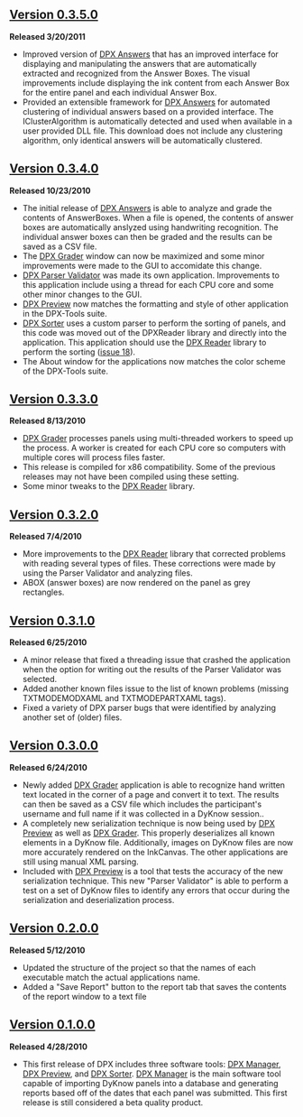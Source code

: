 ## [Version 0.3.5.0](https://github.com/kuenzign/dyknow-panel-extractor/releases/download/DPX-Tools_0_3_5_0/DPX-Tools.0.3.5.0.msi) ##
**Released 3/20/2011**
  * Improved version of [DPX Answers](DPXAnswers.md) that has an improved interface for displaying and manipulating the answers that are automatically extracted and recognized from the Answer Boxes.  The visual improvements include displaying the ink content from each Answer Box for the entire panel and each individual Answer Box.
  * Provided an extensible framework for [DPX Answers](DPXAnswers.md) for automated clustering of individual answers based on a provided interface.  The IClusterAlgorithm is automatically detected and used when available in a user provided DLL file.  This download does not include any clustering algorithm, only identical answers will be automatically clustered.

## [Version 0.3.4.0](https://github.com/kuenzign/dyknow-panel-extractor/releases/download/DPX-Tools_0_3_4_0/DPX-Tools.0.3.4.0.msi) ##
**Released 10/23/2010**
  * The initial release of [DPX Answers](DPXAnswers.md) is able to analyze and grade the contents of AnswerBoxes.  When a file is opened, the contents of answer boxes are automatically anslyzed using handwriting recognition.  The individual answer boxes can then be graded and the results can be saved as a CSV file.
  * The [DPX Grader](DPXGrader.md) window can now be maximized and some minor improvements were made to the GUI to accomidate this change.
  * [DPX Parser Validator](DPXParserValidator.md) was made its own application.  Improvements to this application include using a thread for each CPU core and some other minor changes to the GUI.
  * [DPX Preview](DPXPreview.md) now matches the formatting and style of other application in the DPX-Tools suite.
  * [DPX Sorter](DPXSorter.md) uses a custom parser to perform the sorting of panels, and this code was moved out of the DPXReader library and directly into the application.  This application should use the [DPX Reader](DPXReader.md) library to perform the sorting ([issue 18](https://github.com/kuenzign/dyknow-panel-extractor/issues/18)).
  * The About window for the applications now matches the color scheme of the DPX-Tools suite.

## [Version 0.3.3.0](https://github.com/kuenzign/dyknow-panel-extractor/releases/download/DPX-Tools_0_3_3_0/DPX-Tools.0.3.3.0.msi) ##
**Released 8/13/2010**
  * [DPX Grader](DPXGrader.md) processes panels using multi-threaded workers to speed up the process.  A worker is created for each CPU core so computers with multiple cores will process files faster.
  * This release is compiled for x86 compatibility.  Some of the previous releases may not have been compiled using these setting.
  * Some minor tweaks to the [DPX Reader](DPXReader.md) library.

## [Version 0.3.2.0](https://github.com/kuenzign/dyknow-panel-extractor/releases/download/DPX-Tools_0_3_2_0/DPX-Tools.0.3.2.0.msi) ##
**Released 7/4/2010**
  * More improvements to the [DPX Reader](DPXReader.md) library that corrected problems with reading several types of files.  These corrections were made by using the Parser Validator and analyzing files.
  * ABOX (answer boxes) are now rendered on the panel as grey rectangles.

## [Version 0.3.1.0](https://github.com/kuenzign/dyknow-panel-extractor/releases/download/DPX-Tools_0_3_1_0/DPX-Tools.0.3.1.0.msi) ##
**Released 6/25/2010**
  * A minor release that fixed a threading issue that crashed the application when the option for writing out the results of the Parser Validator was selected.
  * Added another known files issue to the list of known problems (missing TXTMODEMODXAML and TXTMODEPARTXAML tags).
  * Fixed a variety of DPX parser bugs that were identified by analyzing another set of (older) files.

## [Version 0.3.0.0](https://github.com/kuenzign/dyknow-panel-extractor/releases/download/DPX-Tools_0_3_0_0/DPX-Tools.0.3.0.0.msi) ##
**Released 6/24/2010**
  * Newly added [DPX Grader](DPXGrader.md) application is able to recognize hand written text located in the corner of a page and convert it to text.  The results can then be saved as a CSV file which includes the participant's username and full name if it was collected in a DyKnow session..
  * A completely new serialization technique is now being used by [DPX Preview](DPXPreview.md) as well as [DPX Grader](DPXGrader.md).  This properly deserializes all known elements in a DyKnow file.  Additionally, images on DyKnow files are now more accurately rendered on the InkCanvas.  The other applications are still using manual XML parsing.
  * Included with [DPX Preview](DPXPreview.md) is a tool that tests the accuracy of the new serialization technique.  This new "Parser Validator" is able to perform a test on a set of DyKnow files to identify any errors that occur during the serialization and deserialization process.

## [Version 0.2.0.0](https://github.com/kuenzign/dyknow-panel-extractor/releases/download/DPX-Tools_0_2_0_0/DPX-Tools.0.2.0.0.msi) ##
**Released 5/12/2010**

  * Updated the structure of the project so that the names of each executable match the actual applications name.
  * Added a "Save Report" button to the report tab that saves the contents of the report window to a text file


## [Version 0.1.0.0](https://github.com/kuenzign/dyknow-panel-extractor/releases/download/DPX-Tools_0_1_0_0/DPX-Tools.0.1.0.0.msi) ##
**Released 4/28/2010**

  * This first release of DPX includes three software tools: [DPX Manager](DPXManager.md), [DPX Preview](DPXPreview.md), and [DPX Sorter](DPXSorter.md).  [DPX Manager](DPXManager.md) is the main software tool capable of importing DyKnow panels into a database and generating reports based off of the dates that each panel was submitted.  This first release is still considered a beta quality product.
